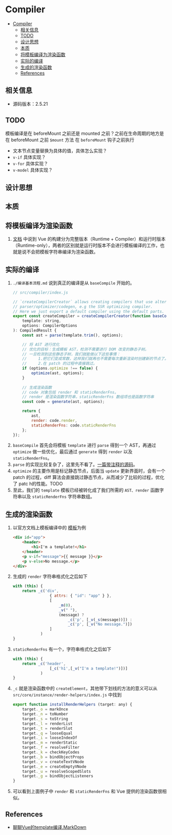 # Compiler


<!-- TOC -->

- [Compiler](#compiler)
    - [相关信息](#相关信息)
    - [TODO](#todo)
    - [设计思想](#设计思想)
    - [本质](#本质)
    - [将模板编译为渲染函数](#将模板编译为渲染函数)
    - [实际的编译](#实际的编译)
    - [生成的渲染函数](#生成的渲染函数)
    - [References](#references)

<!-- /TOC -->


## 相关信息
* 源码版本：2.5.21


## TODO
模板编译是在 beforeMount 之前还是 mounted 之前？之前在生命周期的地方是在 beforeMount 之前
`$mount` 方法 在 `beforeMount` 钩子之前执行

* 文本节点变量替换为具体的值，具体怎么实现？
* `v-if` 具体实现？
* `v-for` 具体实现？
* `v-model` 具体实现？



## 设计思想


## 本质


## 将模板编译为渲染函数
1. [文档](https://vuejs.org/v2/guide/installation.html#Runtime-Compiler-vs-Runtime-only) 中说到 Vue 的构建分为完整版本（Runtime + Compiler）和运行时版本（Runtime-only），两者的区别就是运行时版本不会进行模板编译的工作，也就是说不会把模板字符串编译为渲染函数。


## 实际的编译
1. `./编译基本流程.md` 说到真正的编译是从 `baseCompile` 开始的。
    ```js
    // src/compiler/index.js

    // `createCompilerCreator` allows creating compilers that use alternative
    // parser/optimizer/codegen, e.g the SSR optimizing compiler.
    // Here we just export a default compiler using the default parts.
    export const createCompiler = createCompilerCreator(function baseCompile(
        template: string,
        options: CompilerOptions
    ): CompiledResult {
        const ast = parse(template.trim(), options);

        // 将 AST 进行优化
        // 优化的目标：生成模板 AST，检测不需要进行 DOM 改变的静态子树。
        // 一旦检测到这些静态子树，我们就能做以下这些事情：
        //     1.把它们变成常数，这样我们就再也不需要每次重新渲染时创建新的节点了。
        //     2.在 patch 的过程中直接跳过。
        if (options.optimize !== false) {
            optimize(ast, options);
        }
        
        // 生成渲染函数
        // code 对象包括 render 和 staticRenderFns。
        // render 是渲染函数字符串，staticRenderFns 数组项也是函数字符串
        const code = generate(ast, options);

        return {
            ast,
            render: code.render,
            staticRenderFns: code.staticRenderFns
        };
    });
    ```
2. `baseCompile` 首先会将模板 `template` 进行 `parse` 得到一个 AST，再通过 `optimize` 做一些优化，最后通过 `generate` 得到 `render` 以及 `staticRenderFns`。
3. `parse` 的实现比较复杂了，这里先不看了。[一篇带注释的源码](https://github.com/answershuto/learnVue/blob/master/vue-src/compiler/parser/index.js#L53)。
4. `optimize` 的主要作用是标记静态节点，后面当 `update` 更新界面时，会有一个 patch 的过程，diff 算法会直接跳过静态节点，从而减少了比较的过程，优化了 patc h的性能。TODO
5. 至此，我们的 `template` 模板已经被转化成了我们所需的 `AST、render` 函数字符串以及 `staticRenderFns` 字符串数组。


## 生成的渲染函数
1. 以官方文档上模板编译中的 [模板](https://vuejs.org/v2/guide/render-function.html#Template-Compilation)为例
    ```html
    <div id="app">
        <header>
            <h1>I'm a template!</h1>
        </header>
        <p v-if="message">{{ message }}</p>
        <p v-else>No message.</p>
    </div>
    ```
2. 生成的 `render` 字符串格式化之后如下
    ```js
    with (this) { 
        return _c('div', 
                    { attrs: { "id": "app" } }, 
                    [
                        _m(0), 
                        _v(" "), 
                        (message) ? 
                            _c('p', [_v(_s(message))]) : 
                            _c('p', [_v("No message.")])
                    ]
                ) 
    }
    ```
3. `staticRenderFns` 有一个，字符串格式化之后如下
    ```js
    with (this) { 
        return _c('header',
                    [_c('h1',[_v("I'm a template!")])]
                )
    }
    ```
4. `_c` 就是渲染函数中的 `createElement`，其他带下划线的方法的意义可以从 `src/core/instance/render-helpers/index.js` 中找到
    ```js
    export function installRenderHelpers (target: any) {
        target._o = markOnce
        target._n = toNumber
        target._s = toString
        target._l = renderList
        target._t = renderSlot
        target._q = looseEqual
        target._i = looseIndexOf
        target._m = renderStatic
        target._f = resolveFilter
        target._k = checkKeyCodes
        target._b = bindObjectProps
        target._v = createTextVNode
        target._e = createEmptyVNode
        target._u = resolveScopedSlots
        target._g = bindObjectListeners
    }
    ```
5. 可以看到上面例子中 `render` 和 `staticRenderFns` 和 Vue 提供的渲染函数很相似。


## References
* [聊聊Vue的template编译.MarkDown](https://github.com/answershuto/learnVue/blob/master/docs/%E8%81%8A%E8%81%8AVue%E7%9A%84template%E7%BC%96%E8%AF%91.MarkDown)